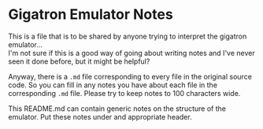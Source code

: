 # Gigatron Emulator Notes

This is a file that is to be shared by anyone trying to interpret the gigatron emulator...  
I'm not sure if this is a good way of going about writing notes and I've never seen it done 
before, but it might be helpful?  

Anyway, there is a `.md` file corresponding to every file in the original source code. So you can
fill in any notes you have about each file in the corresponding `.md` file. Please try to keep 
notes to 100 characters wide.

This README.md can contain generic notes on the structure of the emulator. Put these notes under 
and appropriate header.
